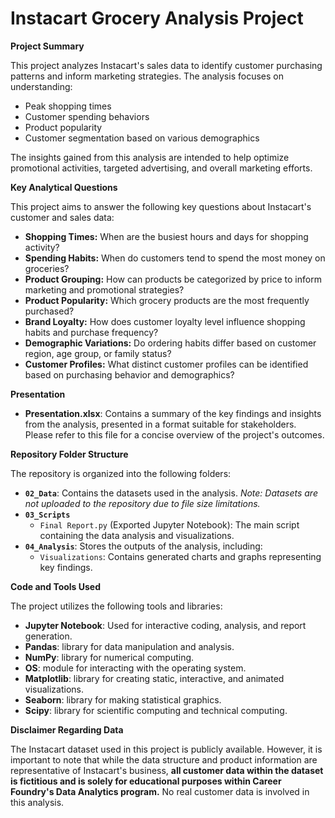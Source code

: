 # Instacart Grocery Analysis Project

**Project Summary**

This project analyzes Instacart's sales data to identify customer purchasing patterns and inform marketing strategies.  The analysis focuses on understanding:

*   Peak shopping times
*   Customer spending behaviors
*   Product popularity
*   Customer segmentation based on various demographics

The insights gained from this analysis are intended to help optimize promotional activities, targeted advertising, and overall marketing efforts.

**Key Analytical Questions**

This project aims to answer the following key questions about Instacart's customer and sales data:

*   **Shopping Times:** When are the busiest hours and days for shopping activity?
*   **Spending Habits:** When do customers tend to spend the most money on groceries?
*   **Product Grouping:** How can products be categorized by price to inform marketing and promotional strategies?
*   **Product Popularity:** Which grocery products are the most frequently purchased?
*   **Brand Loyalty:** How does customer loyalty level influence shopping habits and purchase frequency?
*   **Demographic Variations:** Do ordering habits differ based on customer region, age group, or family status?
*   **Customer Profiles:**  What distinct customer profiles can be identified based on purchasing behavior and demographics?

**Presentation**

- **Presentation.xlsx**: Contains a summary of the key findings and insights from the analysis, presented in a format suitable for stakeholders. Please refer to this file for a concise overview of the project's outcomes.

**Repository Folder Structure**

The repository is organized into the following folders:

*   **`02_Data`**: Contains the datasets used in the analysis. _Note: Datasets are not uploaded to the repository due to file size limitations._
*   **`03_Scripts`**
    *   `Final Report.py` (Exported Jupyter Notebook): The main script containing the data analysis and visualizations.
*   **`04_Analysis`**: Stores the outputs of the analysis, including:
    *   `Visualizations`:  Contains generated charts and graphs representing key findings.

**Code and Tools Used**

The project utilizes the following tools and libraries:

*   **Jupyter Notebook**: Used for interactive coding, analysis, and report generation.
*   **Pandas**: library for data manipulation and analysis.
*   **NumPy**: library for numerical computing.
*   **OS**: module for interacting with the operating system.
*   **Matplotlib**: library for creating static, interactive, and animated visualizations.
*   **Seaborn**: library for making statistical graphics.
*   **Scipy**: library for scientific computing and technical computing.

**Disclaimer Regarding Data**

The Instacart dataset used in this project is publicly available.  However, it is important to note that while the data structure and product information are representative of Instacart's business, **all customer data within the dataset is fictitious and is solely for educational purposes within Career Foundry's Data Analytics program.**  No real customer data is involved in this analysis.
